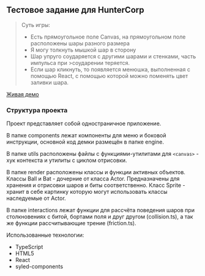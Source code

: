 ## Тестовое задание для HunterCorp


>Суть игры: 
>- Есть прямоугольное поле Canvas, на прямоугольном поле расположены шары разного размера
>- Я могу толкнуть мышкой шар в сторону
>- Шар упруго соударяется с другими шарами и стенками, часть импульса при >соударении теряется. 
>- Если шар кликнуть, то появляется менюшка, выполненная с помощью React, с помощью которой можно поменять цвет заливки шара.


[Живая демо](https://vifany.site/dist/)


### Структура проекта


Проект представляет собой одностраничное приложение.

В папке components лежат компоненты для меню и боковой инструкции, основной код демки размещён в папке engine.

В папке utils расположены файлы с функциями-утилитами для `<canvas>` - хук контекста и утилиты с циклом отрисовки.

В папке render расположены классы и функции активных объектов. 
Классы Ball и Bat - дочерние от класса Actor. Предназначены для хранения и отрисовки шаров и биты соответственно. 
Класс Sprite - хранит в себе картинку которую могут использовать классы наследуемые от Actor.


В папке interactions лежат функции для рассчёта поведения шаров при столкновениях с битой, бортами поля и друг другом (collision.ts), а так же функции рассчитывающие трение (friction.ts).

Использованные технологии:

- TypeScript
- HTML5
- React
- syled-components